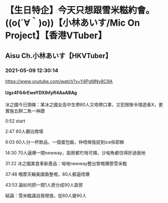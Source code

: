 # 【生日特企】今天只想跟雪米糍約會。((o(´∀｀)o))【小林あいす/Mic On Project】【香港VTuber】
## Aisu Ch.小林あいす【HKVTuber】
### 2021-05-09 12:30:14
https://www.youtube.com/watch?v=Y4PgMNy8C9A
#### Ugz4F64rEweYDXlhfyR4AaABAg
冰之國今日頭條：某冰之國女高中生帶80人又唔帶口罩，又犯限聚令環遊香X，更實施五餅二魚一神蹟

0:52 start

2:47 60人霸佔商場

9:03 60人分一杯飲品，一個蛋包飯，仲唔俾我捉到ice係耶穌

14:30 70人逼爆一間newway，劏房都冇咁可憐，沙甸魚都住得好過我地

31:22 冰之國美食車新產品：啱啱newway整出黎嘅爆漿雪米糍

37:48 嗰摩天輪美國盾整嘅，80人都逼唔爆

43:53 論如何把一間1人房分成90人劏房















結論：雪米糍識自我增值，從60人變90人

